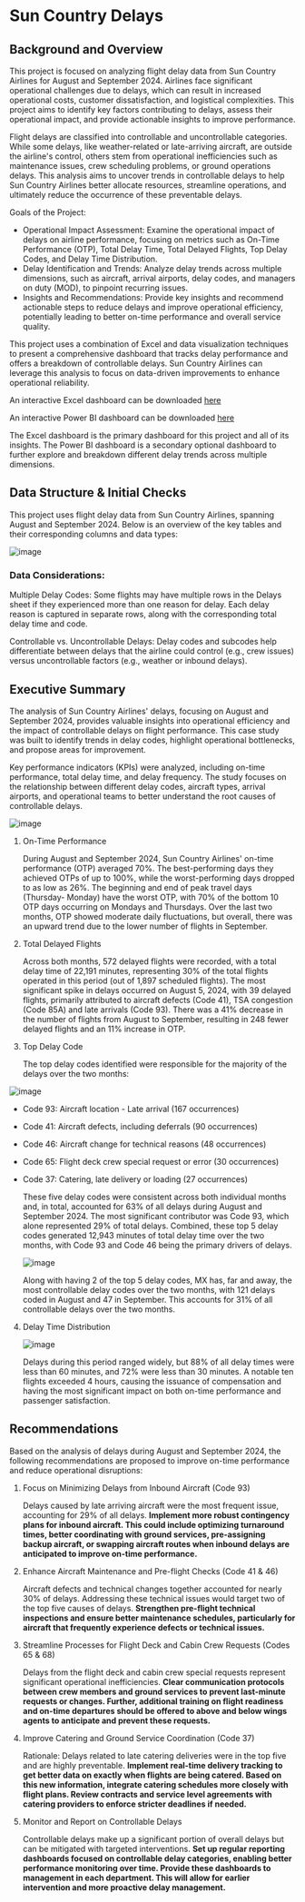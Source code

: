 # Sun Country Delays
## Background and Overview
This project is focused on analyzing flight delay data from Sun Country Airlines for August and September 2024. Airlines face significant operational challenges due to delays, which can result in increased operational costs, customer dissatisfaction, and logistical complexities. This project aims to identify key factors contributing to delays, assess their operational impact, and provide actionable insights to improve performance.

Flight delays are classified into controllable and uncontrollable categories. While some delays, like weather-related or late-arriving aircraft, are outside the airline's control, others stem from operational inefficiencies such as maintenance issues, crew scheduling problems, or ground operations delays. This analysis aims to uncover trends in controllable delays to help Sun Country Airlines better allocate resources, streamline operations, and ultimately reduce the occurrence of these preventable delays.

Goals of the Project:
- Operational Impact Assessment: Examine the operational impact of delays on airline performance, focusing on metrics such as On-Time Performance (OTP), Total Delay Time, Total Delayed Flights, Top Delay Codes, and Delay Time Distribution.
- Delay Identification and Trends: Analyze delay trends across multiple dimensions, such as aircraft, arrival airports, delay codes, and managers on duty (MOD), to pinpoint recurring issues.
- Insights and Recommendations: Provide key insights and recommend actionable steps to reduce delays and improve operational efficiency, potentially leading to better on-time performance and overall service quality.

This project uses a combination of Excel and data visualization techniques to present a comprehensive dashboard that tracks delay performance and offers a breakdown of controllable delays. Sun Country Airlines can leverage this analysis to focus on data-driven improvements to enhance operational reliability.

An interactive Excel dashboard can be downloaded [here](https://github.com/Shepshub/Sun-Country-Delays/raw/refs/heads/main/Sun%20Country%20Delays%20-%20Aug%20Sep.xlsx)

An interactive Power BI dashboard can be downloaded [here](https://github.com/Shepshub/Sun-Country-Delays/raw/refs/heads/main/Delays%20SEP%20&%20AUG.pbix)

The Excel dashboard is the primary dashboard for this project and all of its insights. The Power BI dashboard is a secondary optional dashboard to further explore and breakdown different delay trends across multiple dimensions.

## Data Structure & Initial Checks
This project uses flight delay data from Sun Country Airlines, spanning August and September 2024. Below is an overview of the key tables and their corresponding columns and data types:

![image](https://github.com/user-attachments/assets/28f88a22-d1cf-49a4-a131-1c7ec21437f5)

### Data Considerations:
Multiple Delay Codes: Some flights may have multiple rows in the Delays sheet if they experienced more than one reason for delay. Each delay reason is captured in separate rows, along with the corresponding total delay time and code.

Controllable vs. Uncontrollable Delays: Delay codes and subcodes help differentiate between delays that the airline could control (e.g., crew issues) versus uncontrollable factors (e.g., weather or inbound delays).

## Executive Summary
The analysis of Sun Country Airlines' delays, focusing on August and September 2024, provides valuable insights into operational efficiency and the impact of controllable delays on flight performance. This case study was built to identify trends in delay codes, highlight operational bottlenecks, and propose areas for improvement.

Key performance indicators (KPIs) were analyzed, including on-time performance, total delay time, and delay frequency. The study focuses on the relationship between different delay codes, aircraft types, arrival airports, and operational teams to better understand the root causes of controllable delays.

![image](https://github.com/user-attachments/assets/32e23b3a-885c-4ee4-99b4-1f77ffab6551)

1. On-Time Performance
   
     During August and September 2024, Sun Country Airlines' on-time performance (OTP) averaged 70%. The best-performing days they achieved OTPs of up to 100%, while the worst-performing days dropped to as low as 26%. The beginning and end of peak travel days (Thursday- Monday) have the worst OTP, with 70% of the bottom 10 OTP days occurring on Mondays and Thursdays. Over the last two months, OTP showed moderate daily fluctuations, but overall, there was an upward trend due to the lower number of flights in September.

3. Total Delayed Flights
   
    Across both months, 572 delayed flights were recorded, with a total delay time of 22,191 minutes, representing 30% of the total flights operated in this period (out of 1,897 scheduled flights). The most significant spike in delays occurred on August 5, 2024, with 39 delayed flights, primarily attributed to aircraft defects (Code 41), TSA congestion (Code 85A) and late arrivals (Code 93). There was a 41% decrease in the number of flights from August to September, resulting in 248 fewer delayed flights and an 11% increase in OTP.

5. Top Delay Code
   
     The top delay codes identified were responsible for the majority of the delays over the two months:

![image](https://github.com/user-attachments/assets/00fdbe30-f1af-48b8-a06c-4a4a0b43b0f5)

- Code 93: Aircraft location - Late arrival (167 occurrences)
- Code 41: Aircraft defects, including deferrals (90 occurrences)
- Code 46: Aircraft change for technical reasons (48 occurrences)
- Code 65: Flight deck crew special request or error (30 occurrences)
- Code 37: Catering, late delivery or loading (27 occurrences)
  
     These five delay codes were consistent across both individual months and, in total, accounted for 63% of all delays during August and September 2024. The most significant contributor was Code 93, which alone represented 29% of total delays. Combined, these top 5 delay codes generated 12,943 minutes of total delay time over the two months, with Code 93 and Code 46 being the primary drivers of delays.
  
  ![image](https://github.com/user-attachments/assets/2672935f-92ea-4510-acbb-210d2ffe32be)

     Along with having 2 of the top 5 delay codes, MX has, far and away, the most controllable delay codes over the two months, with 121 delays coded in August and 47 in September. This accounts for 31% of all controllable delays over the two months.

4. Delay Time Distribution
   
   ![image](https://github.com/user-attachments/assets/996d845b-96b3-4398-bc03-6e40348a5580)
   
     Delays during this period ranged widely, but 88% of all delay times were less than 60 minutes, and 72% were less than 30 minutes. A notable ten flights exceeded 4 hours, causing the issuance of compensation and having the most significant impact on both on-time performance and passenger satisfaction. 

## Recommendations
Based on the analysis of delays during August and September 2024, the following recommendations are proposed to improve on-time performance and reduce operational disruptions:

1. Focus on Minimizing Delays from Inbound Aircraft (Code 93)

     Delays caused by late arriving aircraft were the most frequent issue, accounting for 29% of all delays. **Implement more robust contingency plans for inbound aircraft. This could include optimizing turnaround times, better coordinating with ground services, pre-assigning backup aircraft, or swapping aircraft routes when inbound delays are anticipated to improve on-time performance.**

2. Enhance Aircraft Maintenance and Pre-flight Checks (Code 41 & 46)

     Aircraft defects and technical changes together accounted for nearly 30% of delays. Addressing these technical issues would target two of the top five causes of delays. **Strengthen pre-flight technical inspections and ensure better maintenance schedules, particularly for aircraft that frequently experience defects or technical issues.**
  
3. Streamline Processes for Flight Deck and Cabin Crew Requests (Codes 65 & 68)

     Delays from the flight deck and cabin crew special requests represent significant operational inefficiencies. **Clear communication protocols between crew members and ground services to prevent last-minute requests or changes. Further, additional training on flight readiness and on-time departures should be offered to above and below wings agents to anticipate and prevent these requests.**

4. Improve Catering and Ground Service Coordination (Code 37)

     Rationale: Delays related to late catering deliveries were in the top five and are highly preventable. **Implement real-time delivery tracking to get better data on exactly when flights are being catered. Based on this new information, integrate catering schedules more closely with flight plans. Review contracts and service level agreements with catering providers to enforce stricter deadlines if needed.**

5. Monitor and Report on Controllable Delays

     Controllable delays make up a significant portion of overall delays but can be mitigated with targeted interventions. **Set up regular reporting dashboards focused on controllable delay categories, enabling better performance monitoring over time. Provide these dashboards to management in each department. This will allow for earlier intervention and more proactive delay management.**
